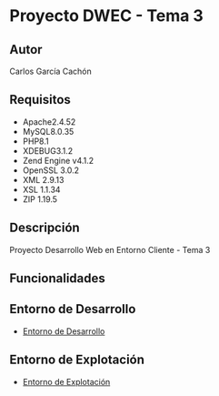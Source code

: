 # Proyecto DWEC - Tema 3
## Autor
Carlos García Cachón
## Requisitos
   - Apache2.4.52
   - MySQL8.0.35
   - PHP8.1
   - XDEBUG3.1.2
   - Zend Engine v4.1.2
   - OpenSSL 3.0.2
   - XML 2.9.13
   - XSL 1.1.34
   - ZIP 1.19.5
## Descripción
Proyecto Desarrollo Web en Entorno Cliente - Tema 3

## Funcionalidades

## Entorno de Desarrollo
   - [Entorno de Desarrollo](http://daw214.isauces.local/214DWECProyectoTema3/indexProyectoTema3.html)

## Entorno de Explotación
   - [Entorno de Explotación](https://daw214.ieslossauces.es/214DWECProyectoTema3/indexProyectoTema3.html)
